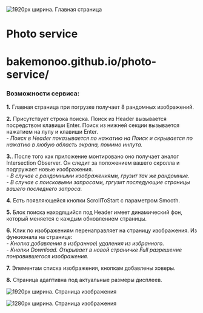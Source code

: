 ![1920px ширина. Главная страница](https://psv4.userapi.com/c235031/u27278000/docs/d39/423c1b46c214/Desktop_Screenshot_2023_04_17_-_09_13_10_44__kopia.png?extra=if3mSypKzKXRGMYcrdCgqyh8h1T0APyi70XnJmL-dGSLXguG3S8Z0Q8jHdFRTMKznhptFSGIg5oDcOykhHSy7udCoqQKEXiBGe4pXl_2Igc11-EznpV02xL1X8Rui8WLOhDqiCMoJBpVZl78bZA1dYk)
  
    
# Photo service
  
  
# bakemonoo.github.io/photo-service/


### Возможности сервиса:
  
**1.** Главная страница при погрузке получает 8 рандомных изображений.

**2.** Присутствует строка поиска. Поиск из Header вызывается посредством клавиши Enter. Поиск из нижней секции вызывается нажатием на лупу и клавиши Enter.  
*- Поиск в Header показывается по нажатию на Поиск и скрывается по нажатию в любую область экрана, помимо инпута.*
  
**3.**. После того как приложение монтировано оно получает аналог Intersection Observer. Он следит за положением вашего скролла и подгружает новые изображения.  
*- В случае с рандомными изображениями, грузит так же рандомные.*  
*- В случае с поисковыми запросами, гргузит последующие страницы вашего последнего запроса.*  
  
**4.** Есть появляющейся кнопки ScrollToStart с параметром Smooth.  
  
**5.** Блок поиска находящийся под Header имеет динамический фон, который меняется с каждым обновлением страницы.  
  
**6.** Клик по изображениям перенаправляет на страницу изображения. Из функионала на странице:  
*- Кнопка добавления в избранное\ удаления из избранного.*  
*- Кнопки Download. Открывает в новой страничке Full разрешение понравившегося изображения.*  
  
**7.** Элементам списка изображения, кнопкам добавлены ховеры.  
  
**8.** Страница адаптивна под актуальные размеры дисплеев.  

![1920px ширина. Страница изображения](https://psv4.userapi.com/c235031/u27278000/docs/d22/a5067dca44bc/Desktop_Screenshot_2023_04_17_-_09_09_29_61__kopia.png?extra=6o7-l-GKygSaVEA3zDYNadObPrq0MunQi_Up_9a6g6RxKfcvQOy6fo966u_ExVQUOEDT9kY7ibUcBXbUrFDTAT2Vsdom4Qjgm3FFKGqd-wYce8pLQXZ98cLNlT2fy19thOQ7q7BM73YGgH0W-JVOPkk)
  
  

![1280px ширина. Страница изображения](https://psv4.userapi.com/c235031/u27278000/docs/d50/b30b637ed0da/Desktop_Screenshot_2023_04_17_-_09_09_58_88__kopia.png?extra=8zbPxQ9vJ1AADphN13KoX_4BpRgpIMx05fwe-iBwvPLEyqTTUuPd5FBU45HQNfO_LgROizV2aHgXenu6qTskecXOXyHmVUpDz6ehu6HoqL_pMyLlYbUK3bGCyjol5V864i1QJgn9ln-tgQ552EBAxOQ)
